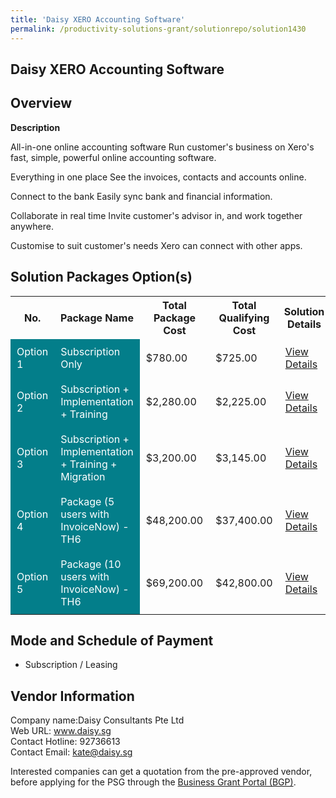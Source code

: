 ```yaml
---
title: 'Daisy XERO Accounting Software'
permalink: /productivity-solutions-grant/solutionrepo/solution1430
---
```


## Daisy XERO Accounting Software

## Overview

**Description**

All-in-one online accounting software
Run customer's business on Xero's fast, simple, powerful online accounting software.

Everything in one place
See the invoices, contacts and accounts online.

Connect to the bank
Easily sync bank and financial information.

Collaborate in real time
Invite customer's advisor in, and work together anywhere.

Customise to suit customer's needs
Xero can connect with other apps.

## Solution Packages Option(s)

<table>
<tr>
<th><b>No.</b></th>
<th><b>Package Name</b></th>
<th><b>Total Package Cost</b></th>
<th><b>Total Qualifying Cost</b></th>
<th><b>Solution Details</b></th>
</tr>
<tr>
<td style='padding: 10px; background-color: #037E8A; color: #FFFFFF;'>Option 1</td>
<td style='padding: 10px; background-color: #037E8A; color: #FFFFFF;'>Subscription Only</td>
<td style='padding: 10px;'>$780.00</td>
<td style='padding: 10px;'>$725.00</td>
<td style='padding: 10px;'><a href='/images/psg/Daisy_Consultants_Daisy_XERO_Accounting_Desensitised_Annex3_Part1.pdf' target='_blank'>View Details</a></td>
</tr>
<tr>
<td style='padding: 10px; background-color: #037E8A; color: #FFFFFF;'>Option 2</td>
<td style='padding: 10px; background-color: #037E8A; color: #FFFFFF;'>Subscription + Implementation + Training</td>
<td style='padding: 10px;'>$2,280.00</td>
<td style='padding: 10px;'>$2,225.00</td>
<td style='padding: 10px;'><a href='/images/psg/Daisy_Consultants_Daisy_XERO_Accounting_Desensitised_Annex3_Part2.pdf' target='_blank'>View Details</a></td>
</tr>
<tr>
<td style='padding: 10px; background-color: #037E8A; color: #FFFFFF;'>Option 3</td>
<td style='padding: 10px; background-color: #037E8A; color: #FFFFFF;'>Subscription + Implementation + Training + Migration</td>
<td style='padding: 10px;'>$3,200.00</td>
<td style='padding: 10px;'>$3,145.00</td>
<td style='padding: 10px;'><a href='/images/psg/Daisy_Consultants_Daisy_XERO_Accounting_Desensitised_Annex3_Part3.pdf' target='_blank'>View Details</a></td>
</tr>
<tr>
<td style='padding: 10px; background-color: #037E8A; color: #FFFFFF;'>Option 4</td>
<td style='padding: 10px; background-color: #037E8A; color: #FFFFFF;'>Package (5 users with InvoiceNow) - TH6</td>
<td style='padding: 10px;'>$48,200.00</td>
<td style='padding: 10px;'>$37,400.00</td>
<td style='padding: 10px;'><a href='/images/psg/Synergix_Technologies_Synergix_E1_Sales_Desensitised_Annex3_Part1.pdf' target='_blank'>View Details</a></td>
</tr>
<tr>
<td style='padding: 10px; background-color: #037E8A; color: #FFFFFF;'>Option 5</td>
<td style='padding: 10px; background-color: #037E8A; color: #FFFFFF;'>Package (10 users with InvoiceNow) - TH6</td>
<td style='padding: 10px;'>$69,200.00</td>
<td style='padding: 10px;'>$42,800.00</td>
<td style='padding: 10px;'><a href='/images/psg/Synergix_Technologies_Synergix_E1_Sales_Desensitised_Annex3_Part2.pdf' target='_blank'>View Details</a></td>
</tr>
</table>

## Mode and Schedule of Payment

 - Subscription / Leasing

## Vendor Information

 Company name:Daisy Consultants Pte Ltd<br>Web URL: www.daisy.sg <br>Contact Hotline: 92736613 <br>Contact Email: kate@daisy.sg

Interested companies can get a quotation from the pre-approved vendor, before applying for the PSG through the <a href='https://www.businessgrants.gov.sg/' target='_blank' rel='noopener'>Business Grant Portal (BGP)</a>.

<script src="/jquery/resize-tables.js"></script>
